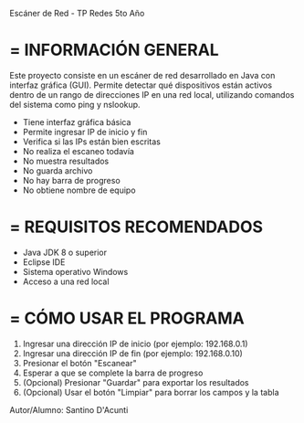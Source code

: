 Escáner de Red - TP Redes 5to Año

=
INFORMACIÓN GENERAL
=

Este proyecto consiste en un escáner de red desarrollado en Java con interfaz gráfica (GUI).
Permite detectar qué dispositivos están activos dentro de un rango de direcciones IP en una red local,
utilizando comandos del sistema como ping y nslookup.

- Tiene interfaz gráfica básica
- Permite ingresar IP de inicio y fin
- Verifica si las IPs están bien escritas
- No realiza el escaneo todavía
- No muestra resultados
- No guarda archivo
- No hay barra de progreso
- No obtiene nombre de equipo

=
REQUISITOS RECOMENDADOS
=

- Java JDK 8 o superior
- Eclipse IDE
- Sistema operativo Windows
- Acceso a una red local

=
CÓMO USAR EL PROGRAMA
=

1. Ingresar una dirección IP de inicio (por ejemplo: 192.168.0.1)
2. Ingresar una dirección IP de fin (por ejemplo: 192.168.0.10)
3. Presionar el botón "Escanear"
4. Esperar a que se complete la barra de progreso
5. (Opcional) Presionar "Guardar" para exportar los resultados
6. (Opcional) Usar el botón "Limpiar" para borrar los campos y la tabla

Autor/Alumno: Santino D'Acunti
